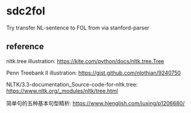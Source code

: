 # sdc2fol
Try transfer NL-sentence to FOL from via stanford-parser

## reference
nltk.tree illustration: 
  https://kite.com/python/docs/nltk.tree.Tree

Penn Treebank II illustration: 
  https://gist.github.com/nlothian/9240750

NLTK/3.3-documentation_Source-code-for-nltk.tree: 
  https://www.nltk.org/_modules/nltk/tree.html

简单句的五种基本句型精析: 
  https://www.hjenglish.com/juxing/p1206680/
